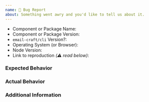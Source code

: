 ```yaml
---
name: 🐞 Bug Report
about: Something went awry and you'd like to tell us about it.
---
```


<!--
  ⚡️ katchow! We 💛 issues.

  🚨 Your issue will be CLOSED if:
     - This template is removed
     - Parts of this template are removed

  👉🏽 Need help or tech support? Please don't open an issue!
  Head to https://discord.gg/FywZN57mTg or start a Discussion https://github.com/messageraft/email-craft/discussions

  ❤️ Email Craft? Please consider sponsoring our maintainers or telling others about us!
-->

- Component or Package Name:
- Component or Package Version:
- `email-craft/cli` Version?:
- Operating System (or Browser):
- Node Version:
- Link to reproduction _(⚠️ read below)_:

<!--
  🚨 Issues WITHOUT a valid reproduction WILL BE CLOSED!

  Please provide one by:
  1. Using the StackBlitz reproduction template at https://stackblitz.com/fork/email-craft-repro
  2. Provide a minimal repository link (Read https://gist.github.com/Rich-Harris/88c5fc2ac6dc941b22e7996af05d70ff for instructions).
     Please use NPM for installing dependencies!
     These may take more time to triage than the other options.

  ⚠️ ZIP Files are unsafe and maintainers will NOT download them.
-->

### Expected Behavior

### Actual Behavior

### Additional Information

<!--
  Most issues can be expressed or demonstrated through StackBlitz or a repository.
  However, the situation may arise where some small code snippets also need to
  be provided. In that situation, please add your code below using
  Fenced Code Blocks (https://help.github.com/articles/creating-and-highlighting-code-blocks/)
-->
